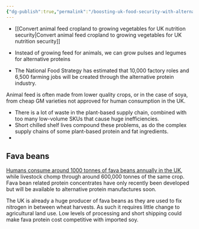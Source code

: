 ```yaml
---
{"dg-publish":true,"permalink":"/boosting-uk-food-security-with-alternative-proteins/","tags":["animal_feed - alternative_proteins - food_security - uk - cawf_food_sec - plant_based_alternative_proteins"],"created":"2025-10-23T17:42:43.401+01:00","updated":"2025-10-23T19:18:51.082+01:00"}
---
```


- [[Convert animal feed cropland to growing vegetables for UK nutrition security\|Convert animal feed cropland to growing vegetables for UK nutrition security]]

- Instead of growing feed for animals, we can grow pulses and legumes for alternative proteins
- The National Food Strategy has estimated that 10,000 factory roles and 6,500 farming jobs will be created through the alternative protein industry.

Animal feed is often made from lower quality crops, or in the case of soya, from cheap GM varieties not approved for human consumption in the UK. 
- There is a lot of waste in the plant-based supply chain, combined with too many low-volume SKUs that cause huge inefficiencies. 
- Short chilled shelf lives compound these problems, as do the complex supply chains of some plant-based protein and fat ingredients.
-
## Fava beans
[Humans consume around 1000 tonnes of fava beans annually in the UK](https://www.new-foodinnovation.co.uk/price-parity), while livestock chomp through around 600,000 tonnes of the same crop. Fava bean related protein concentrates have only recently been developed but will be available to alternative protein manufactures soon.

The UK is already a huge producer of fava beans as they are used to fix nitrogen in between wheat harvests. As such it requires little change to agricultural land use. Low levels of processing and short shipping could make fava protein cost competitive with imported soy.


